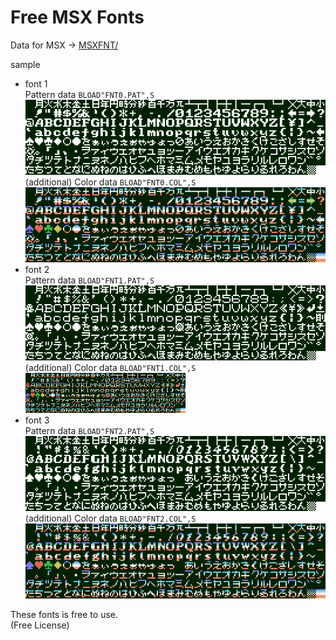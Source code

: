 # Free MSX Fonts

Data for MSX -> [MSXFNT/](MSXFNT/)

sample

- font 1  
   Pattern data ```BLOAD"FNT0.PAT",S```  
   ![my_font_1.png](2x/my_font_1.png)  
   (additional) Color data ```BLOAD"FNT0.COL",S```  
   ![my_font_1c.png](2x/my_font_1c.png)
- font 2  
   Pattern data ```BLOAD"FNT1.PAT",S```  
   ![my_font_2.png](2x/my_font_2.png)  
   (additional) Color data ```BLOAD"FNT1.COL",S```  
   ![my_font_2c.png](my_font_2c.png)
- font 3  
   Pattern data ```BLOAD"FNT2.PAT",S```  
   ![my_font_3.png](2x/my_font_3.png)  
   (additional) Color data ```BLOAD"FNT2.COL",S```  
   ![my_font_3c.png](2x/my_font_3c.png)

These fonts is free to use.  
(Free License)
